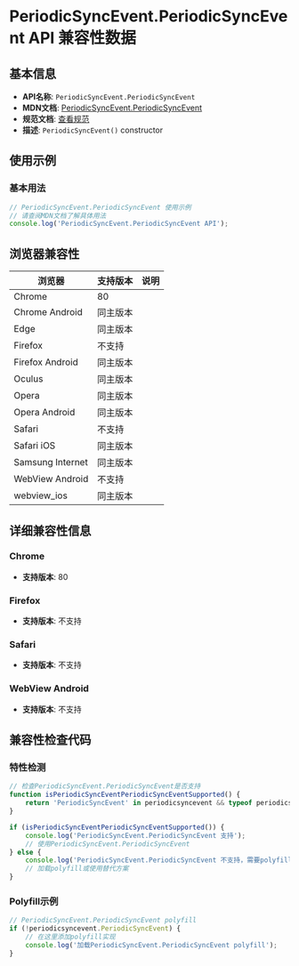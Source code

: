 # PeriodicSyncEvent.PeriodicSyncEvent API 兼容性数据

## 基本信息

- **API名称**: `PeriodicSyncEvent.PeriodicSyncEvent`
- **MDN文档**: [PeriodicSyncEvent.PeriodicSyncEvent](https://developer.mozilla.org/docs/Web/API/PeriodicSyncEvent/PeriodicSyncEvent)
- **规范文档**: [查看规范](https://wicg.github.io/periodic-background-sync/#dom-periodicsyncevent-periodicsyncevent)
- **描述**: `PeriodicSyncEvent()` constructor

## 使用示例

### 基本用法

```javascript
// PeriodicSyncEvent.PeriodicSyncEvent 使用示例
// 请查阅MDN文档了解具体用法
console.log('PeriodicSyncEvent.PeriodicSyncEvent API');
```

## 浏览器兼容性

| 浏览器 | 支持版本 | 说明 |
|--------|----------|------|
| Chrome | 80 |  |
| Chrome Android | 同主版本 |  |
| Edge | 同主版本 |  |
| Firefox | 不支持 |  |
| Firefox Android | 同主版本 |  |
| Oculus | 同主版本 |  |
| Opera | 同主版本 |  |
| Opera Android | 同主版本 |  |
| Safari | 不支持 |  |
| Safari iOS | 同主版本 |  |
| Samsung Internet | 同主版本 |  |
| WebView Android | 不支持 |  |
| webview_ios | 同主版本 |  |

## 详细兼容性信息

### Chrome

- **支持版本**: 80

### Firefox

- **支持版本**: 不支持

### Safari

- **支持版本**: 不支持

### WebView Android

- **支持版本**: 不支持

## 兼容性检查代码

### 特性检测

```javascript
// 检查PeriodicSyncEvent.PeriodicSyncEvent是否支持
function isPeriodicSyncEventPeriodicSyncEventSupported() {
    return 'PeriodicSyncEvent' in periodicsyncevent && typeof periodicsyncevent.PeriodicSyncEvent === 'function';
}

if (isPeriodicSyncEventPeriodicSyncEventSupported()) {
    console.log('PeriodicSyncEvent.PeriodicSyncEvent 支持');
    // 使用PeriodicSyncEvent.PeriodicSyncEvent
} else {
    console.log('PeriodicSyncEvent.PeriodicSyncEvent 不支持，需要polyfill');
    // 加载polyfill或使用替代方案
}
```

### Polyfill示例

```javascript
// PeriodicSyncEvent.PeriodicSyncEvent polyfill
if (!periodicsyncevent.PeriodicSyncEvent) {
    // 在这里添加polyfill实现
    console.log('加载PeriodicSyncEvent.PeriodicSyncEvent polyfill');
}
```

